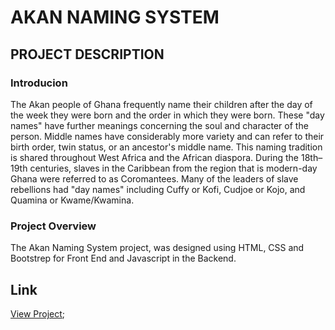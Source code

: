 # AKAN NAMING SYSTEM

## PROJECT DESCRIPTION
### Introducion
The Akan people of Ghana frequently name their children after the day of the week they were born and the order in which they were born. These "day names" have further meanings concerning the soul and character of the person. Middle names have considerably more variety and can refer to their birth order, twin status, or an ancestor's middle name. This naming tradition is shared throughout West Africa and the African diaspora. During the 18th–19th centuries, slaves in the Caribbean from the region that is modern-day Ghana were referred to as Coromantees. Many of the leaders of slave rebellions had "day names" including Cuffy or Kofi, Cudjoe or Kojo, and Quamina or Kwame/Kwamina.
### Project Overview
The Akan Naming System project, was designed using HTML, CSS and Bootstrep for Front End and Javascript in the Backend.
## Link
[View Project](https://cephaske254.github.io/akan);
